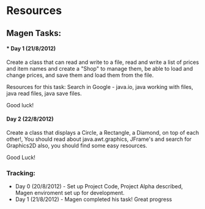 # Resources

## Magen Tasks:
#### * Day 1 (21/8/2012)
Create a class that can read and write to a file, read and write a list of prices and item names and create a "Shop" to manage them, be able to load and change prices, and save them and load them
from the file.

Resources for this task:
Search in Google - java.io, java working with files, java read files, java save files.

Good luck!

#### Day 2 (22/8/2012)
Create a class that displays a Circle, a Rectangle, a Diamond, on top of each other!, You should read about java.awt.graphics, JFrame's and search for Graphics2D also, you should find some easy resources.

Good Luck!


### Tracking:
* Day 0 (20/8/2012) - Set up Project Code, Project Alpha described, Magen enviroment set up for development.
* Day 1 (21/8/2012) - Magen completed his task! Great progress